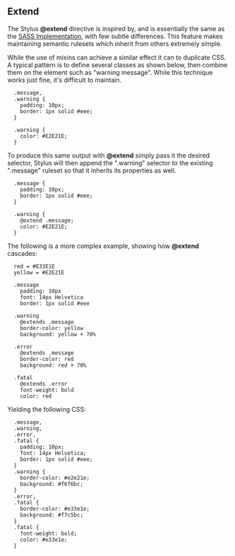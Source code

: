 
## Extend

  The Stylus __@extend__ directive is inspired by, and is essentially the same as the [SASS Implementation](http://sass-lang.com/docs/yardoc/file.SASS_REFERENCE.html#extend), with few subtle differences. This feature makes maintaining semantic rulesets which inherit from others extremely simple.

  While the use of mixins can achieve a similar effect it can to duplicate CSS. A typical pattern is to define several classes as shown below, then combine them on the element such as "warning message". While this technique works just fine, it's difficult to maintain.

      .message,
      .warning {
        padding: 10px;
        border: 1px solid #eee;
      }

      .warning {
        color: #E2E21E;
      }


  To produce this same output with __@extend__ simply pass it the desired selector, Stylus will then append the ".warning" selector to the existing ".message" ruleset so that it inherits its properties as well.

      .message {
        padding: 10px;
        border: 1px solid #eee;
      }

      .warning {
        @extend .message;
        color: #E2E21E;
      }


  The following is a more complex example, showing how __@extend__ cascades:
  
      red = #E33E1E
      yellow = #E2E21E

      .message
        padding: 10px
        font: 14px Helvetica
        border: 1px solid #eee

      .warning
        @extends .message
        border-color: yellow
        background: yellow + 70%

      .error
        @extends .message
        border-color: red
        background: red + 70%

      .fatal
        @extends .error
        font-weight: bold
        color: red

  Yielding the following CSS:
  
      .message,
      .warning,
      .error,
      .fatal {
        padding: 10px;
        font: 14px Helvetica;
        border: 1px solid #eee;
      }
      .warning {
        border-color: #e2e21e;
        background: #f6f6bc;
      }
      .error,
      .fatal {
        border-color: #e33e1e;
        background: #f7c5bc;
      }
      .fatal {
        font-weight: bold;
        color: #e33e1e;
      }
  